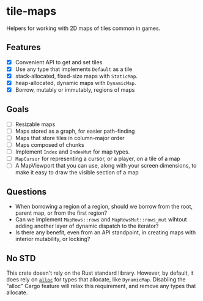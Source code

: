 # tile-maps

Helpers for working with 2D maps of tiles common in games.

## Features

-   [x] Convenient API to get and set tiles
-   [x] Use any type that implements `Default` as a tile
-   [x] stack-allocated, fixed-size maps with `StaticMap`.
-   [x] heap-allocated, dynamic maps with `DynamicMap`.
-   [x] Borrow, mutably or immutably, regions of maps

## Goals

-   [ ] Resizable maps
-   [ ] Maps stored as a graph, for easier path-finding
-   [ ] Maps that store tiles in column-major order
-   [ ] Maps composed of chunks
-   [ ] Implement `Index` and `IndexMut` for map types.
-   [ ] `MapCursor` for representing a cursor, or a player, on a tile of a map
-   [ ] A MapViewport that you can use, along with your screen dimensions, to make it easy to draw the visible section
    of a map

## Questions

-   When borrowing a region of a region, should we borrow from the root, parent map, or from the first region?
-   Can we implement `MapRows::rows` and `MapRowsMut::rows_mut` wihtout adding another layer of dynamic dispatch to the
    iterator?
-   Is there any benefit, even from an API standpoint, in creating maps with interior mutability, or locking?

## No STD

This crate doesn't rely on the Rust standard library. However, by default, it does rely on [`alloc`][alloc] for types
that allocate, like `DynamicMap`. Disabling the "alloc" Cargo feature will relax this requirement, and remove any types
that allocate.

[alloc]: <https://docs.rs/alloc>
